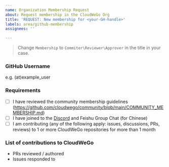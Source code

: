 ```yaml
---
name: Organization Membership Request
about: Request membership in the CloudWeGo Org
title: 'REQUEST: New membership for <your-GH-handle>'
labels: area/github-membership
assignees: ''

---
```


> Change `Membership` to `Commiter\Reviewer\Approver` in the title in your case.

### GitHub Username

e.g. (at)example_user

### Requirements

- [ ] I have reviewed the community membership guidelines (https://github.com/cloudwego/community/blob/main/COMMUNITY_MEMBERSHIP.md)
- [ ] I have joined to the [Discord](https://discord.gg/jceZSE7DsW) and Feishu Group Chat (for Chinese)
- [ ] I am contributing (any of the following apply: issues, discussions, PRs, reviews) to 1 or more CloudWeGo repositories for more than 1 month

### List of contributions to CloudWeGo

- PRs reviewed / authored
- Issues responded to
